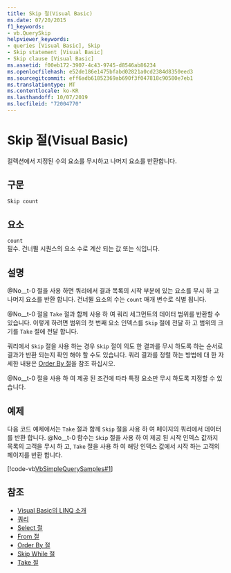 ```yaml
---
title: Skip 절(Visual Basic)
ms.date: 07/20/2015
f1_keywords:
- vb.QuerySkip
helpviewer_keywords:
- queries [Visual Basic], Skip
- Skip statement [Visual Basic]
- Skip clause [Visual Basic]
ms.assetid: f00eb172-3907-4c43-9745-d8546ab86234
ms.openlocfilehash: e52de186e1475bfabd02821a0cd2384d8350eed3
ms.sourcegitcommit: eff6adb61852369ab690f3f047818c90580e7eb1
ms.translationtype: MT
ms.contentlocale: ko-KR
ms.lasthandoff: 10/07/2019
ms.locfileid: "72004770"
---
```

# <a name="skip-clause-visual-basic"></a>Skip 절(Visual Basic)
컬렉션에서 지정된 수의 요소를 무시하고 나머지 요소를 반환합니다.  
  
## <a name="syntax"></a>구문  
  
```vb  
Skip count  
```  
  
## <a name="parts"></a>요소  
 `count`  
 필수. 건너뛸 시퀀스의 요소 수로 계산 되는 값 또는 식입니다.  
  
## <a name="remarks"></a>설명  
 @No__t-0 절을 사용 하면 쿼리에서 결과 목록의 시작 부분에 있는 요소를 무시 하 고 나머지 요소를 반환 합니다. 건너뛸 요소의 수는 `count` 매개 변수로 식별 됩니다.  
  
 @No__t-0 절을 `Take` 절과 함께 사용 하 여 쿼리 세그먼트의 데이터 범위를 반환할 수 있습니다. 이렇게 하려면 범위의 첫 번째 요소 인덱스를 `Skip` 절에 전달 하 고 범위의 크기를 `Take` 절에 전달 합니다.  
  
 쿼리에서 `Skip` 절을 사용 하는 경우 `Skip` 절이 의도 한 결과를 무시 하도록 하는 순서로 결과가 반환 되는지 확인 해야 할 수도 있습니다. 쿼리 결과를 정렬 하는 방법에 대 한 자세한 내용은 [Order By 절](../../../visual-basic/language-reference/queries/order-by-clause.md)을 참조 하십시오.  
  
 @No__t-0 절을 사용 하 여 제공 된 조건에 따라 특정 요소만 무시 하도록 지정할 수 있습니다.  
  
## <a name="example"></a>예제  
 다음 코드 예제에서는 `Take` 절과 함께 `Skip` 절을 사용 하 여 페이지의 쿼리에서 데이터를 반환 합니다. @No__t-0 함수는 `Skip` 절을 사용 하 여 제공 된 시작 인덱스 값까지 목록의 고객을 무시 하 고, `Take` 절을 사용 하 여 해당 인덱스 값에서 시작 하는 고객의 페이지를 반환 합니다.  
  
 [!code-vb[VbSimpleQuerySamples#1](~/samples/snippets/visualbasic/VS_Snippets_VBCSharp/VbSimpleQuerySamples/VB/QuerySamples1.vb#1)]  
  
## <a name="see-also"></a>참조

- [Visual Basic의 LINQ 소개](../../../visual-basic/programming-guide/language-features/linq/introduction-to-linq.md)
- [쿼리](../../../visual-basic/language-reference/queries/index.md)
- [Select 절](../../../visual-basic/language-reference/queries/select-clause.md)
- [From 절](../../../visual-basic/language-reference/queries/from-clause.md)
- [Order By 절](../../../visual-basic/language-reference/queries/order-by-clause.md)
- [Skip While 절](../../../visual-basic/language-reference/queries/skip-while-clause.md)
- [Take 절](../../../visual-basic/language-reference/queries/take-clause.md)
